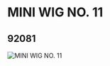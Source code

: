 # MINI WIG NO. 11
## 92081
![MINI WIG NO. 11](https://lc-www-live-s.legocdn.com/media/bricks/5/2/4594432.jpg)